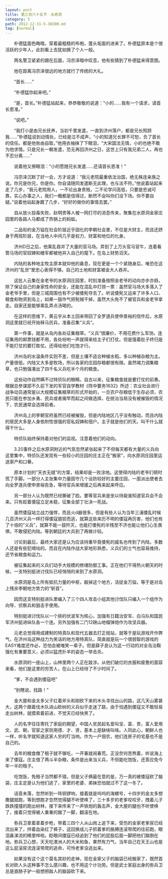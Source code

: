 ```yaml
---
layout: post
title: 第三百六十五节　水原洞
category: 5
path: 2012-12-31-5-36500.md
tag: [normal]
---
```


　　朴德猛面色晦暗，穿着最粗糙的布袍，蓬头垢面的进来了。朴德猛原本是个很活跃的少年人，此刻看上去犹如换了个人一般。

　　两名警卫紧紧的跟在后面，冯宗泽暗中叹息，他有些猜到了朴德猛来得意图。

　　他在距离冯宗泽很远的地方就行了传统的大礼。

　　“首长……”

　　“朴德猛你起来吧。”

　　“是，首长。”朴德猛站起来，恭恭敬敬的说道：“小的……我有一个请求，请首长恩准。”

　　“说吧。”

　　“我打小是由兄长抚养，当初千里发遣，一直到济州落户，都是兄长照顾我……”朴德猛说到动情处，已经是泣不成声，“小的知道兄长罪不可恕，负了首长的信任。都是他咎由自取，”他用衣袖抹了下眼泪，“大宋国法无情，小的也绝不敢为他求情。只是兄长一朝发遣，恐无再回济州之日，这世上只有我兄弟二人，再也不忍分离……”

　　说着他又擦眼泪：“小的愿随兄长发遣……还请首长恩准！”

　　冯宗泽沉默了好一会，方才说道：“我元老院最重依法治国，绝无株连亲族之说。你兄是你兄，你是你。你自请随同发遣断无此理，也与法不符。”他说着站起来走了几步，“我元老院用人，一不论出身贵贱，二不论学问高低，只要是忠诚可靠，实心办事之人，我们一概都是信得过，断然不会叫你们没下场。你不要自疑。”说着他站起身踱了几步，“好好的做你的事情去罢。”

　　自从放火投毒失败，赵明贵等人被一网打尽的消息传来，聚集在水原洞金家庄园里的各路人马都成了热锅上的蚂蚁。

　　二品衔的金万镒在社会阶层近乎固化的李朝社会里，不仅是大财主，而且还跻身于两班阶层，在当地人中间几乎是权力、财富和地位的化身。

　　济州D日之后，他乘乱吞并了大量的官马场。弄到了上万头官马官牛，连着看管马场的官奴婢和栅军都被他并入自己的麾下。在岛上财势滔天。

　　内陆的各种地主牧主原本就仰他的鼻息，现在更是一个个紧随身后，唯恐在这济州的“乱世”里忠心表得不够。自己的土地和财富被金大人吞并。

　　这批人云集在金老爷的水原洞庄园里，时刻准备按照金老爷的动向亦步亦趋，除了保证自己的身家性命的安全，还能在混乱中打捞一票：虽然官马场大多落入了金老爷手里，但是三城周围也有不少被倭髡夺去了。听说倭髡又运来了许多人口、粮食和物资到岛上，如果一鼓作气把髡贼干掉，虽然大头免不了被官兵和金老爷拿走。自家还是能够乘乱弄点汤喝的。

　　在这样的思维下，黄云宇从本土回来带回了全罗道兵使申景裕的信件后，水原洞这里就已经开始秣马厉兵，准备召集“义兵”。

　　第一件事，就是从岛内各处征集粮草。“义兵”很廉价，不用花费什么军饷，连征集用的邮票钱都不用，各处吩咐一声就得来给主子们打仗。但是饿着肚子终归是不能打仗的要打胜仗。还得给他们吃饱才行。

　　济州岛的水温条件实则不差，但是土壤不适合种植水稻，多以种植杂粮为主。产量很低。内陆又大多是牧场，所以各家的庄园存粮都很有限。虽然竭力调集粮草，也只勉强凑出了四千名义兵吃半个月的粮食。

　　这些动作自然瞒不过特侦队的眼睛。自古以来，征集粮食就是要打仗的前奏。根据总参谋部不久前下发的军官自学教材《阵中要务1632》所述：农业社会进行战争动员通常是以大规模征集粮草的形式开始的，一旦农户存粮低于生存必须，农民只能在参加乡勇、民兵或者揭竿而起之间做选择，在统治当局没有被摧毁的情况下，农民通常会选择前者。

　　济州岛上的李朝官府虽然已经被摧毁，但是内陆地区几乎没有触动，而且内陆的居民大多是人身依附性很强的官私奴婢和佃户。主子就是他们的天。叫干什么就得干什么。

　　特侦队始终保持着对他们的监视。注意着他们的动向。

　　3.20事件之后水原洞附近的气氛忽然紧张起来了不但每天都有大量的义兵向这里集中，特侦队还发现有一些较小的庄园的庄主正在“搬家”，向水原洞庄园里运送家产和口眷。

　　原本计划的“天衣无缝”的方案，结果却是一败涂地。这使得内陆的老爷们顿时慌了手脚。一部分人主张集中力量固守几个设防较好的主要庄园，一面派出使者去向全罗道兵使申景裕告急，等待官兵来增援之后再来起来呼应。

　　另一部分人认为既然已经撕破了脸。要等官兵来是坐以待毙谁知道官兵会不会来。只有趁着倭寇立足未稳，征集全部丁壮决一死战。

　　虽然倭寇站立战力强悍，而且火d器很多，但是有些人认为当年三浦倭乱时候几百济州义兵一样打得倭寇狼狈而逃，就算这些来历不明的倭寇再厉害，他们也有了十倍的“义兵”，就算不能一鼓歼灭，也能打倭髡的半残至不济也能让他们心生畏惧，不敢侵犯内陆。等到朝廷的大兵到了再做计较。

　　讨论到最后，最终大家还是认为应该持重毕竟倭髡的威名也传到了内陆，多数人还是有些犯嘀咕的。而且在内陆作战大家地形熟悉，义兵们的士气也容易维持，还节省粮食和运力。

　　被征集起来的义兵们动手大规模的修缮防御工事。正在他们干得热火朝天的时候，一支特别挺进讨伐队已经悄悄的来到了水原洞。

　　水原洞是岛上所有抵抗力量的中枢，敲掉这个地方，活捉金万镒，等于是对岛上残余李朝地方势力的“斩首”。

　　因而这支特别挺进队里编入了三个四人攻击小组其他讨伐队只编入一个组作为向导、侦察兵和狙击手使用。

　　特别挺进讨伐队以一个排的伏波军为核心，加强有日籍治安军、白马队和国民军济州挺进纵队各一个连。另外加强有二门12磅山地榴弹炮作为攻坚兵器。

　　元老总觉得用成建制的特真队和现代五器去打正规站，就等于是玩游戏开作弊气，在济州岛这种战力为笑话的地方用特真队，简直就是玩一个很弱智的游戏的EASY难度还作必，恐怕会被嗤笑一辈子。但是薛子良认为这一行动的对全岛治鞍强化有重要意义，必须以猛虎扑羊的姿态一举击杀。

　　水原洞的一座山上，山林里两个人正在跋涉。从他们破烂的衣服和疲惫的面容来看，他们是这里的穷苦人，在山上已经待了不少时间了。

　　“爹，不会遇到倭寇吧”

　　“别瞎说，找路！”

　　金大屋和金太多父子扛着斧头和刚砍下来的木头寻找出山的路，这几天山雾甚大，这两个跟着伐木队进山砍树的义兵似乎走迷了路，由于怕遇到倭寇又不敢轻易走出树林，就摸索着前进，不觉天已经快黑了。

　　人的名字往往寄托了家庭的期望，中国人贫民起名爱叫宝、富、贵，富人爱用文、武、朝，官宦之家则用德、才、贤，基本上是缺啥叫啥。人同此心，朝鲜人也一样，听名字就知道这家人穷的叮当响。作为一户佃农，他们连房子的宅基也不是自己的。

　　去年的粮食缴了租子就不够吃，一开春就闹春荒。正没奈何苦熬着，听说海上来了倭寇。庄主借了两斗半杂粮，条件是出来当义兵，不但能吃饱饭，还答应免今年一半的租子。

　　吃饱饭，免租子当然都不错。但是父子俩最在意的是，万一真的被倭寇砍了脑袋，庄主定是认为他们逃了，家里的老婆、弟妹恐怕就过不了这一冬了。

　　话音未落，忽然听到一阵铜锣响，接着就是呜呜的海螺号，十四岁的金太多想撒腿就跑，等到想跑才忽然觉得腿不听使唤了，三十多岁的老爹咬咬牙，拽着儿子跌跌撞撞的跑出树林，接下来传来了一声铁炮的轰击声，金大屋的腿也不听使唤了，接着只觉得被人重重的踹了一脚，翻滚在地。

　　弥兵卫拿着拿着步枪，带着三四个人从山岗上追下来，受伤的金家老爹尿已经流出来了，拌着血染红了裤子，这回换成儿子抓着爹的胳膊连滚带爬的往前跑，眼泪鼻涕流的稀里哗啦。眨眼间倭寇已经追到了他们的屁股后面一脚把他们踹倒在地。弥兵卫心想，天天吃澳洲人的大米和鱼，果然有力气，当年自己在天王山也是这么屁滚尿流连滚带爬的逃命，可怜老爹没逃出来。

　　如果没有这个这个莫名其妙的走神，现在金家父子的脑袋已经搬家了，既然首长对砍人头这种事不怎么感兴趣，也不用这个计功劳。但是武士家庭出身的弥兵卫总是直肠子驴一般想把敌人的脑袋砍下来。